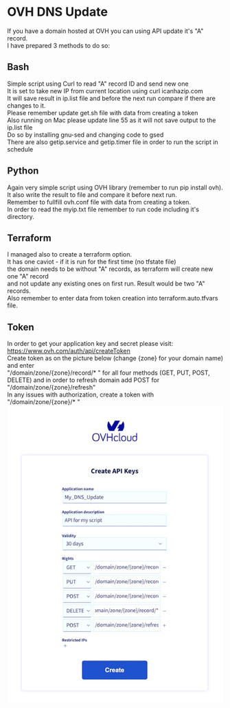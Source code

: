 # OVH DNS Update
If you have a domain hosted at OVH you can using API update it's "A" record. <br>
I have prepared 3 methods to do so: <br>

## Bash
Simple script using Curl to read "A" record ID and send new one <br>
It is set to take new IP from current location using curl icanhazip.com <br>
It will save result in ip.list file and before the next run compare if there are changes to it. <br>
Please remember update get.sh file with data from creating a token<br>
Also running on Mac please update line 55 as it will not save output to the ip.list file <br>
Do so by installing gnu-sed and changing code to gsed <br>
There are also getip.service and getip.timer file in order to run the script in schedule <br>
## Python
Again very simple script using OVH library (remember to run pip install ovh). <br>
It also write the result to file and compare it before next run. <br>
Remember to fullfill ovh.conf file with data from creating a token. <br>
In order to read the myip.txt file remember to run code including it's directory. <br>
## Terraform
I managed also to create a terraform option. <br>
It has one caviot - if it is run for the first time (no tfstate file) <br>
the domain needs to be without "A" records, as terraform will create new one "A" record <br> and not update any existing ones on first run. Result would be two "A" records. <br>
Also remember to enter data from token creation into terraform.auto.tfvars file.<br>

## Token
In order to get your application key and secret please visit: https://www.ovh.com/auth/api/createToken <br>
Create token as on the picture below (change {zone} for your domain name) and enter <br>
"/domain/zone/{zone}/record/* " for all four methods (GET, PUT, POST, DELETE) and in order to refresh domain add POST for "/domain/zone/{zone}/refresh" <br>
In any issues with authorization, create a token with "/domain/zone/{zone}/* "
![Token image](token.jpg "Token")
